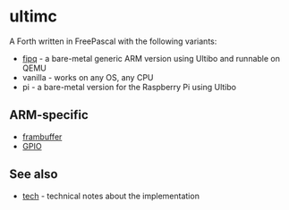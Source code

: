 # ultimc

A Forth written in FreePascal with the following variants:
* [fipq](fipq/README.md) - a bare-metal generic ARM version using Ultibo and runnable on QEMU
* vanilla - works on any OS, any CPU
* pi - a bare-metal version for the Raspberry Pi using Ultibo



## ARM-specific

* [frambuffer](framebuffer.md)
* [GPIO](GPIO.md)

## See also

* [tech](tech.md) - technical notes about the implementation
